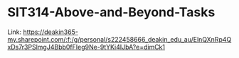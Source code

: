 # SIT314-Above-and-Beyond-Tasks
Link: https://deakin365-my.sharepoint.com/:f:/g/personal/s222458666_deakin_edu_au/ElnQXnRp4QxDs7r3PSlmgJ4Bbb0fFIeg9Ne-9tYKi4IJbA?e=dimCk1
